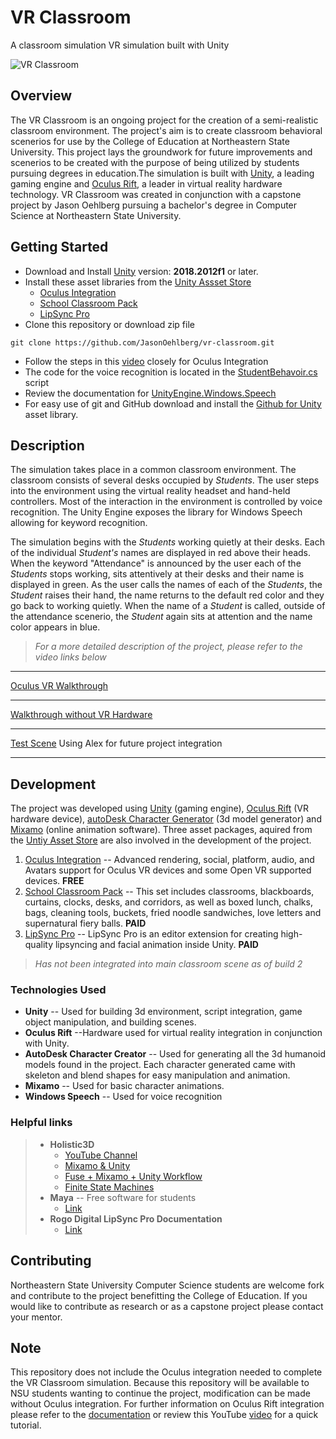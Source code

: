       
# VR Classroom
A classroom simulation VR simulation built with Unity

![VR Classroom](https://github.com/JasonOehlberg/vr-classroom/blob/master/ClassroomStill4.jpg)
## Overview
The VR Classroom is an ongoing project for the creation of a semi-realistic classroom environment. The project's aim is to create classroom behavioral scenerios for use by the College of Education at Northeastern State University. This project lays the groundwork for future improvements and scenerios to be created with the purpose of being utilized by students pursuing degrees in education.The simulation is built with [Unity](https://unity3d.com/), a leading gaming engine and [Oculus Rift](https://www.oculus.com/rift/), a leader in virtual reality hardware technology. VR Classroom was created in conjunction with a capstone project by Jason Oehlberg pursuing a bachelor's degree in Computer Science at Northeastern State University.

## Getting Started

- Download and Install [Unity](https://unity3d.com/get-unity/download) version: **2018.2012f1** or later.
- Install these asset libraries from the [Unity Assset Store](https://www.assetstore.unity3d.com/)
   - [Oculus Integration](https://assetstore.unity.com/packages/tools/integration/oculus-integration-82022)
   - [School Classroom Pack](https://assetstore.unity.com/packages/3d/props/interior/school-classroom-pack-116794)
   - [LipSync Pro](https://assetstore.unity.com/packages/tools/animation/lipsync-pro-32117)
- Clone this repository or download zip file
```
git clone https://github.com/JasonOehlberg/vr-classroom.git
```
- Follow the steps in this [video](https://www.youtube.com/watch?v=sxvKGVDmYfY) closely for Oculus Integration
- The code for the voice recognition is located in the [StudentBehavoir.cs](https://github.com/JasonOehlberg/vr-classroom/blob/master/Assets/MyClassroom/Scripts/StudentBehavior.cs) script
- Review the documentation for [UnityEngine.Windows.Speech](https://docs.microsoft.com/en-us/windows/mixed-reality/voice-input-in-unity)
- For easy use of git and GitHub download and install the [Github for Unity](https://assetstore.unity.com/packages/tools/version-control/github-for-unity-118069) asset library.

## Description
The simulation takes place in a common classroom environment. The classroom consists of several desks occupied by *Students*. The user steps into the environment using the virtual reality headset and hand-held controllers. Most of the interaction in the environment is controlled by voice recognition. The Unity Engine exposes the library for Windows Speech allowing for keyword recognition.

The simulation begins with the *Students* working quietly at their desks. Each of the individual *Student's* names are displayed in red above their heads. When the keyword "Attendance" is announced by the user each of the *Students* stops working, sits attentively at their desks and their name is displayed in green. As the user calls the names of each of the *Students*, the *Student* raises their hand, the name returns to the default red color and they go back to working quietly. When the name of a *Student* is called, outside of the attendance scenerio, the *Student* again sits at attention and the name color appears in blue.
> *For a more detailed description of the project, please refer to the video links below*
___
[Oculus VR Walkthrough](https://www.youtube.com/watch?v=X7hNp3HNgV8)
___
[Walkthrough without VR Hardware](https://www.youtube.com/watch?v=E3SAvxoFuv0)
___
[Test Scene](https://www.youtube.com/watch?v=bITyW3xjzXQ) Using Alex for future project integration
___

## Development
The project was developed using [Unity](https://unity3d.com/) (gaming engine), [Oculus Rift](https://www.oculus.com/rift/) (VR hardware device), [autoDesk Character Generator](https://charactergenerator.autodesk.com/) (3d model generator) and [Mixamo](https://www.mixamo.com/) (online animation software). 
Three asset packages, aquired from the [Untiy Asset Store](https://assetstore.unity.com/) are also involved in the development of the project.
1. [Oculus Integration](https://assetstore.unity.com/packages/tools/integration/oculus-integration-82022) -- Advanced rendering, social, platform, audio, and Avatars support for Oculus VR devices and some Open VR supported devices. **FREE**
2. [School Classroom Pack](https://assetstore.unity.com/packages/3d/props/interior/school-classroom-pack-116794) -- This set includes classrooms, blackboards, curtains, clocks, desks, and corridors, as well as boxed lunch, chalks, bags, cleaning tools, buckets, fried noodle sandwiches, love letters and supernatural fiery balls. **PAID** 
3. [LipSync Pro](https://assetstore.unity.com/packages/tools/animation/lipsync-pro-32117) -- LipSync Pro is an editor extension for creating high-quality lipsyncing and facial animation inside Unity. **PAID**
> *Has not been integrated into main classroom scene as of build 2*
### Technologies Used
- **Unity** -- Used for building 3d environment, script integration, game object manipulation, and building scenes.
- **Oculus Rift** --Hardware used for virtual reality integration in conjunction with Unity.
- **AutoDesk Character Creator** -- Used for generating all the 3d humanoid models found in the project. Each character generated came with skeleton and blend shapes for easy manipulation and animation.
- **Mixamo** -- Used for basic character animations.
- **Windows Speech** -- Used for voice recognition
### Helpful links
> - **Holistic3D**
>     - [YouTube Channel](https://www.youtube.com/channel/UCp_SOgsRYdLfIEWLjM62ZJg)
>     - [Mixamo & Unity](https://www.youtube.com/watch?v=BEIaakl9vJE)
>     - [Fuse + Mixamo + Unity Workflow](https://www.youtube.com/watch?v=uC_ruUS_xRQ)
>     - [Finite State Machines](https://www.youtube.com/watch?v=NEvdyefORBo)
>-  **Maya** -- Free software for students
>     - [Link](https://www.autodesk.com/education/free-software/featured)
> - **Rogo Digital LipSync Pro Documentation**
>     - [Link](https://lipsync.rogodigital.com/)

## Contributing
Northeastern State University Computer Science students are welcome fork and contribute to the project benefitting the College of Education. If you would like to contribute as research or as a capstone project please contact your mentor.

## Note
This repository does not include the Oculus integration needed to complete the VR Classroom simulation. Because this repository will be available to NSU students wanting to continue the project, modification can be made without Oculus integration. For further information on Oculus Rift integration please refer to the [documentation](https://developer.oculus.com/documentation/) or review this YouTube [video](https://www.youtube.com/watch?v=sxvKGVDmYfY) for a quick tutorial.
